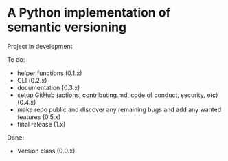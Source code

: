 # A Python implementation of semantic versioning

Project in development

To do:

- helper functions (0.1.x)
- CLI (0.2.x)
- documentation (0.3.x)
- setup GitHub (actions, contributing.md, code of conduct, security, etc) (0.4.x)
- make repo public and discover any remaining bugs and add any wanted features (0.5.x)
- final release (1.x)

Done:

- Version class (0.0.x)
